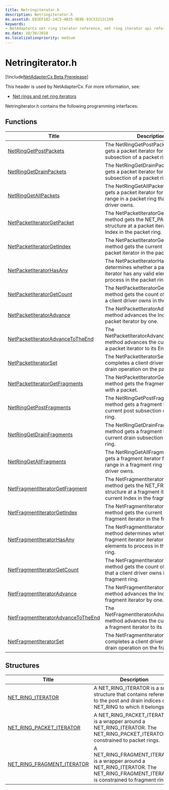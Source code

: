 ```yaml
---
title: Netringiterator.h
description: Netringiterator.h
ms.assetid: E83EF182-24C5-4B35-9E0E-93C53211C199
keywords:
- NetAdapterCx net ring iterator reference, net ring iterator api reference, netringiterator.h
ms.date: 10/30/2018
ms.localizationpriority: medium
---
```


# Netringiterator.h

[!include[NetAdapterCx Beta Prerelease](../netcx-beta-prerelease.md)]

This header is used by NetAdapterCx. For more information, see:

- [Net rings and net ring iterators](net-rings-and-net-ring-iterators.md)

Netringiterator.h contains the following programming interfaces:

## Functions

| Title | Description |
| --- | --- |
| [NetRingGetPostPackets](netringgetpostpackets.md) | The NetRingGetPostPackets method gets a packet iterator for the post subsection of a packet ring. |
| [NetRingGetDrainPackets](netringgetdrainpackets.md) | The NetRingGetDrainPackets method gets a packet iterator for the drain subsection of a packet ring. |
| [NetRingGetAllPackets](netringgetallpackets.md) | The NetRingGetAllPackets method gets a packet iterator for the entire range in a packet ring that a client driver owns. |
| [NetPacketIteratorGetPacket](netpacketiteratorgetpacket.md) | The NetPacketIteratorGetPacket method gets the NET_PACKET structure at a packet iterator's current Index in the packet ring. |
| [NetPacketIteratorGetIndex](netpacketiteratorgetindex.md) | The NetPacketIteratorGetIndex method gets the current Index of a packet iterator in the packet ring. |
| [NetPacketIteratorHasAny](netpacketiteratorhasany.md) | The NetPacketIteratorHasAny method determines whether a packet iterator iterator has any valid elements to process in the packet ring. |
| [NetPacketIteratorGetCount](netpacketiteratorgetcount.md) | The NetPacketIteratorGetCount method gets the count of packets that a client driver owns in the packet ring. |
| [NetPacketIteratorAdvance](netpacketiteratoradvance.md) | The NetPacketIteratorAdvance method advances the Index of a packet iterator by one. |
| [NetPacketIteratorAdvanceToTheEnd](netpacketiteratoradvancetotheend.md) | The NetPacketIteratorAdvanceToTheEnd method advances the current Index of a packet iterator to its End index. |
| [NetPacketIteratorSet](netpacketiteratorset.md) | The NetPacketIteratorSet method completes a client driver's post or drain operation on the packet ring. |
| [NetPacketIteratorGetFragments](netpacketiteratorgetfragments.md) | The NetPacketIteratorGetFragments method gets the fragments associated with a packet. |
| [NetRingGetPostFragments](netringgetpostfragments.md) | The NetRingGetPostFragments method gets a fragment iterator for the current post subsection of a fragment ring. |
| [NetRingGetDrainFragments](netringgetdrainfragments.md) | The NetRingGetDrainFragments method gets a fragment iterator for the current drain subsection of a fragment ring. |
| [NetRingGetAllFragments](netringgetallfragments.md) | The NetRingGetAllFragments method gets a fragment iterator for the entire range in a fragment ring that a client driver owns. |
| [NetFragmentIteratorGetFragment](netfragmentiteratorgetfragment.md) | The NetFragmentIteratorGetFragment method gets the NET_FRAGMENT structure at a fragment iterator's current Index in the fragment ring. |
| [NetFragmentIteratorGetIndex](netfragmentiteratorgetindex.md) | The NetFragmentIteratorGetIndex method gets the current Index of a fragment iterator in the fragment ring. |
| [NetFragmentIteratorHasAny](netfragmentiteratorhasany.md) | The NetFragmentIteratorHasAny method determines whether a fragment iterator iterator has any valid elements to process in the fragment ring. |
| [NetFragmentIteratorGetCount](netfragmentiteratorgetcount.md) | The NetFragmentIteratorGetCount method gets the count of fragments that a client driver owns in the fragment ring. |
| [NetFragmentIteratorAdvance](netfragmentiteratoradvance.md) | The NetFragmentIteratorAdvance method advances the Index of a fragment iterator by one. |
| [NetFragmentIteratorAdvanceToTheEnd](netfragmentiteratoradvancetotheend.md) | The NetFragmentIteratorAdvanceToTheEnd method advances the current Index of a fragment iterator to its End index. |
| [NetFragmentIteratorSet](netfragmentiteratorset.md) | The NetFragmentIteratorSet method completes a client driver's post or drain operation on the fragment ring. |

## Structures

| Title | Description |
| --- | --- |
| [NET_RING_ITERATOR](net-ring-iterator.md) | A NET_RING_ITERATOR is a small structure that contains references to the post and drain indices of a NET_RING to which it belongs. |
| [NET_RING_PACKET_ITERATOR](net-ring-packet-iterator.md) | A NET_RING_PACKET_ITERATOR is a wrapper around a NET_RING_ITERATOR. The NET_RING_PACKET_ITERATOR is constrained to packet rings. |
| [NET_RING_FRAGMENT_ITERATOR](net-ring-fragment-iterator.md) | A NET_RING_FRAGMENT_ITERATOR is a wrapper around a NET_RING_ITERATOR. The NET_RING_FRAGMENT_ITERATOR is constrained to fragment rings. |